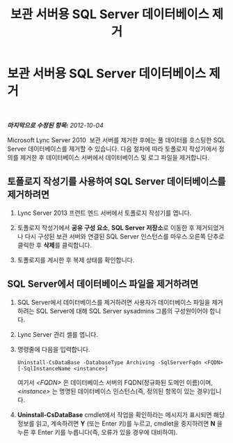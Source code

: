 ﻿---
title: 보관 서버용 SQL Server 데이터베이스 제거
TOCTitle: 보관 서버용 SQL Server 데이터베이스 제거
ms:assetid: 6e8a1fcd-ed09-43b0-82c9-60e7ce116a01
ms:mtpsurl: https://technet.microsoft.com/ko-kr/library/JJ688087(v=OCS.15)
ms:contentKeyID: 49885804
ms.date: 08/24/2015
mtps_version: v=OCS.15
ms.translationtype: HT
---

# 보관 서버용 SQL Server 데이터베이스 제거

 

_**마지막으로 수정된 항목:** 2012-10-04_

Microsoft Lync Server 2010  보관 서버를 제거한 후에는 풀 데이터를 호스팅한 SQL Server 데이터베이스를 제거할 수 있습니다. 다음 절차에 따라 토폴로지 작성기에서 정의를 제거한 후 데이터베이스 서버에서 데이터베이스 및 로그 파일을 제거합니다.

## 토폴로지 작성기를 사용하여 SQL Server 데이터베이스를 제거하려면

1.  Lync Server 2013 프런트 엔드 서버에서 토폴로지 작성기를 엽니다.

2.  토폴로지 작성기에서 **공유 구성 요소**, **SQL Server 저장소**로 이동한 후 제거되었거나 다시 구성된 보관 서버와 연결된 SQL Server 인스턴스를 마우스 오른쪽 단추로 클릭한 후 **삭제**를 클릭합니다.

3.  토폴로지를 게시한 후 복제 상태를 확인합니다.

## SQL Server에서 데이터베이스 파일을 제거하려면

1.  SQL Server에서 데이터베이스를 제거하려면 사용자가 데이터베이스 파일을 제거하려는 SQL Server에 대해 SQL Server sysadmins 그룹의 구성원이어야 합니다.

2.  Lync Server 관리 셸를 엽니다.

3.  명령줄에 다음을 입력합니다.
    
        Uninstall-CsDataBase -DatabaseType Archiving -SqlServerFqdn <FQDN> [-SqlInstanceName <instance>]
    
    여기서 *\<FQDN\>* 은 데이터베이스 서버의 FQDN(정규화된 도메인 이름)이며, *\<instance\>* 는 명명된 데이터베이스 인스턴스(즉, 정의된 항목이 있는 경우)입니다.

4.  **Uninstall-CsDataBase** cmdlet에서 작업을 확인하라는 메시지가 표시되면 해당 정보를 읽고, 계속하려면 **Y** (또는 Enter 키)를 누르고, cmdlet을 중지하려면 **N** 을 누른 후 Enter 키를 누릅니다(즉, 오류가 있을 경우에 대비하여).


